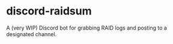 # discord-raidsum
A (very WIP) Discord bot for grabbing RAID logs and posting to a designated channel.
